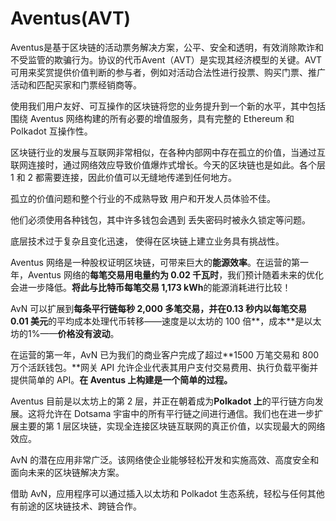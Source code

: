 # 

# Aventus(AVT)

Aventus是基于区块链的活动票务解决方案，公平、安全和透明，有效消除欺诈和不受监管的欺骗行为。协议的代币Avent（AVT）是实现其经济模型的关键。AVT可用来奖赏提供价值判断的参与者，例如对活动合法性进行投票、购买门票、推广活动和匹配买家和门票经销商等。

使用我们用户友好、可互操作的区块链将您的业务提升到一个新的水平，其中包括围绕 Aventus 网络构建的所有必要的增值服务，具有完整的 Ethereum 和 Polkadot 互操作性。

区块链行业的发展与互联网非常相似，在各种内部网中存在孤立的价值，当通过互联网连接时，通过网络效应导致价值爆炸式增长。今天的区块链也是如此。各个层 1 和 2 都需要连接，因此价值可以无缝地传递到任何地方。

孤立的价值问题和整个行业的不成熟导致
用户和开发人员体验不佳。

他们必须使用各种钱包，其中许多钱包会遇到
丢失密码时被永久锁定等问题。

底层技术过于复杂且变化迅速，
使得在区块链上建立业务具有挑战性。

Aventus 网络是一种股权证明区块链，可带来巨大的**能源效率**。在运营的第一年，Aventus 网络的**每笔交易用电量约为 0.02 千瓦时**，我们预计随着未来的优化会进一步降低。**将此与比特币每笔交易 1,173 kWh**的能源消耗进行比较！

AvN 可以扩展到**每条平行链每秒 2,000 多笔交易，并在0.13 秒内以每笔交易 0.01 美元**的平均成本处理代币转移——速度是以太坊的 100 倍**，成本**是以太坊的1%——**价格没有波动**。

在运营的第一年，AvN 已为我们的商业客户完成了超过**1500 万笔交易和 800 万个活跃钱包。**网关 API 允许企业代表其用户支付交易费用、执行负载平衡并提供简单的 API。**在 Aventus 上构建是一个简单的过程。**

Aventus 目前是以太坊上的第 2 层，并正在朝着成为**Polkadot 上**的平行链方向发展。这将允许在 Dotsama 宇宙中的所有平行链之间进行通信。我们也在进一步扩展主要的第 1 层区块链，实现全连接区块链互联网的真正价值，以实现最大的网络效应。

AvN 的潜在应用非常广泛。该网络使企业能够轻松开发和实施高效、高度安全和面向未来的区块链解决方案。

借助 AvN，应用程序可以通过插入以太坊和 Polkadot 生态系统，轻松与任何其他有前途的区块链技术、跨链合作。





